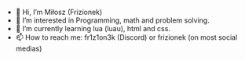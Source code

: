 - 👋 Hi, I’m Miłosz (Frizionek)
- 👀 I’m interested in Programming, math and problem solving.
- 🌱 I’m currently learning lua (luau), html and css.
- 📫 How to reach me: fr1z1on3k (Discord) or frizionek (on most social medias)
<!---
Frizionek/Frizionek is a ✨ special ✨ repository because its `README.md` (this file) appears on your GitHub profile.
You can click the Preview link to take a look at your changes.
--->
